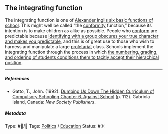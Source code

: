 ## The integrating function

The integrating function is one of [Alexander Inglis six basic functions of school](Alexander%20Inglis%20six%20basic%20functions%20of%20school.md). This might well be called “the [conformity](Conformity.md) function,” because its intention is to make children as alike as possible. People who [conform](Conformity.md) are predictable because [Identifying with a group obscures your true character and makes you predictable](Identifying%20with%20a%20group%20obscures%20your%20true%20character%20and%20makes%20you%20predictable.md), and this is of great use to those who wish to harness and manipulate a large [proletariat](Proletariat.md) class. Schools implement the integrating function through the process in which [the numbering, grading, and ordering of students conditions them to tacitly accept their hierachical position](The%20numbering,%20grading,%20and%20ordering%20of%20students%20conditions%20them%20to%20tacitly%20accept%20their%20hierachical%20position.md).

---

##### References

* Gatto, T., John. (1992). [Dumbing Us Down The Hidden Curriculum of Compulsory Schooling Chapter 6. Against School](Dumbing%20Us%20Down%20The%20Hidden%20Curriculum%20of%20Compulsory%20Schooling%20Chapter%206.%20Against%20School.md) (p. 112). Gabriola Island, Canada: *New Society Publishers*. 

##### Metadata

Type: #🔵/🔵 
Tags: [Politics](Politics.md) / [Education]()
Status: #☀️ 

